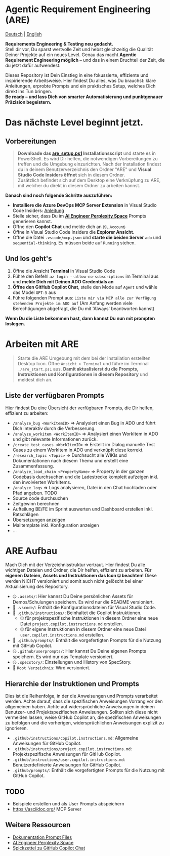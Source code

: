 # Agentic Requirement Engineering (ARE)

[Deutsch](README.md) | [English](README.en.md)

**Requirements Engineering & Testing neu gedacht.**  
Stell dir vor, Du sparst wertvolle Zeit und hebst gleichzeitig die Qualität Deiner Projekte auf ein neues Level. Genau das macht **Agentic Requirement Engineering möglich** – und das in einem Bruchteil der Zeit, die du jetzt dafür aufwendest.

Dieses Repository ist Dein Einstieg in eine fokussierte, effiziente und inspirierende Arbeitsweise. Hier findest Du alles, was Du brauchst: klare Anleitungen, erprobte Prompts und ein praktisches Setup, welches Dich direkt ins Tun bringen.  
**Be ready – und lass Dich von smarter Automatisierung und punktgenauer Präzision begeistern.**  

# Das nächste Level beginnt jetzt.

## Vorbereitungen
> **Downloade das [are_setup.ps1](https://github.com/AndreasKarz/AI-Productivity-Series-Requirement-Engineering-Vibes/blob/main/are_setup.ps1) Installationsscript** und starte es in PowerShell. Es wird Dir helfen, die notwendigen Vorbereitungen zu treffen und die Umgebung einzurichten. Nach der Installation findest du in deinem Benutzerverzeichnis den Ordner "ARE" und **Visual Studio Code Insiders öffnet** sich in diesem Ordner.<br/>
> Zusätzlich befindet sich auf dem Desktop eine Verknüpfung zu ARE, mit welcher du direkt in diesem Ordner zu arbeiten kannst.

**Danach sind noch folgende Schritte auszuführen:**
- **Installiere die Azure DevOps MCP Server Extension** in Visual Studio Code Insiders: [Anleitung](https://github.com/microsoft/azure-devops-mcp)
- Stelle sicher, dass Du im **[AI Engineer Perplexity Space](https://www.perplexity.ai/spaces/the-ai-engineer-UslyhxrNTriahp77tvqP2g)** Prompts generieren kannst.
- Öffne den **Copilot Chat** und melde dich an <small>(SL Account)</small>
- Öffne in Visual Studio Code Insiders die **Explorer Ansicht**.
- Öffne die Datei `.vscode/mcp.json` und **starte die beiden Server** `ado` und `sequential-thinking`. Es müssen beide auf `Running` stehen.

## Und los geht's
1. Öffne die Ansicht **Terminal** in Visual Studio Code
2. Führe den Befehl `az login --allow-no-subscriptions` im Terminal aus und **melde Dich mit Deinen ADO Credentials an**
3. **Öffne den GitHub Copilot Chat**, stelle den Mode auf `Agent` und wähle das Model `GPT-5` aus
4. Führe folgenden Prompt aus: `Liste mir via MCP alle zur Verfügung stehenden Projekte im ADO auf` (Am Anfang werden viele Berechtigungen abgefragt, die Du mit 'Always' beantworten kannst)

**Wenn Du die Liste bekommen hast, dann kannst Du nun mit prompten loslegen.**

# Arbeiten mit ARE
> Starte die ARE Umgebung mit dem bei der Installation erstellten Desktop Icon. 
> Öffne `Ansicht > Terminal` und führe im Terminal `./are_start.ps1` aus. **Damit aktualisierst du die Prompts, Instruktionen und Konfigurationen in diesem Repository** und meldest dich an.

## Liste der verfügbaren Prompts
Hier findest Du eine Übersicht der verfügbaren Prompts, die Dir helfen, effizient zu arbeiten:
- `/analyze_bug <WorkItemID>` => Analysiert einen Bug in ADO und führt Dich interaktiv durch die Verbesserung.
- `/analyze_workitem <WorkItemID>` => Analysiert einen WorkItem in ADO und gibt relevante Informationen zurück.
- `/create_test_cases <WorkItemID>` => Erstellt im Dialog manuelle Test Cases zu einem WorkItem in ADO und verknüpft diese korrekt.
- `/research_topic <Topic>` => Durchsucht alle WIKIs und Dokumentationen nach diesem Thema und erstellt eine Zusammenfassung.
- `/analyze_load_chain <PropertyName>` => Property in der ganzen Codebasis durchsuchen und die Ladestrecke komplett aufzeigen inkl. den involvierten WorkItems.
- `/analyze_logs` => Logs analysieren, Datei in den Chat hochladen oder Pfad angeben.
TODO
- Source code durchsuchen
- Zeitgewinn berechnen
- Aufteilung BE/FE im Sprint auswerten und Dashboard erstellen inkl. Ratschlägen
- Übersetzungen anzeigen
- Mailtemplate inkl. Konfiguration anzeigen
- ...

# ARE Aufbau
Mach Dich mit der Verzeichnisstruktur vertraut. Hier findest Du alle wichtigen Dateien und Ordner, die Dir helfen, effizient zu arbeiten. **Für eigenen Dateien, Assets und Instruktionen das Icon 🤐 beachten!** Diese werden NICHT versioniert und somit auch nicht gelöscht bei einer Aktualisierung des Repository.

- 🤐 `.assets/`: Hier kannst Du Deine persönlichen Assets für Demos/Schulungen speichern. Es wird nur die README versioniert.
- 🔄️ `.vscode/`: Enthält die Konfigurationsdateien für Visual Studio Code.
- 🔄️ `.github/instructions/`: Beinhaltet die Copilot Instruktionen. 
  - 🤐 für projektspezifische Instruktionen in diesem Ordner eine neue Datei `project.copilot.instructions.md` erstellen.
  - 🤐 für eigene Instruktionen in diesem Ordner eine neue Datei `user.copilot.instructions.md` erstellen.
- 🔄️ `.github/prompts/`: Enthält die vorgefertigten Prompts für die Nutzung mit GitHub Copilot.
- 🤐 `.github/userprompts/`: Hier kannst Du Deine eigenen Prompts speichern. Es wird nur das Template versioniert.
- 🤐 `.specstory/`: Einstellungen und History von SpecStory.
- 🔄️ `Root Verzeichnis`: Wird versioniert.

## Hierarchie der Instruktionen und Prompts
Dies ist die Reihenfolge, in der die Anweisungen und Prompts verarbeitet werden. Achte darauf, dass die spezifischen Anweisungen Vorrang vor den allgemeinen haben. Achte auf widersprüchliche Anweisungen in deinen Benutzer- und Projektspezifischen Anweisungen. Sollten sich diese nicht vermeiden lassen, weise GitHub Copilot an, die spezifischen Anweisungen zu befolgen und die vorherigen, widersprüchlichen Anweisungen explizit zu ignorieren.
- `.github/instructions/copilot.instructions.md`: Allgemeine Anweisungen für GitHub Copilot.
- `.github/instructions/project.copilot.instructions.md`: Projektspezifische Anweisungen für GitHub Copilot.
- `.github/instructions/user.copilot.instructions.md`: Benutzerdefinierte Anweisungen für GitHub Copilot.
- `.github/prompts/`: Enthält die vorgefertigten Prompts für die Nutzung mit GitHub Copilot.

## TODO
- Beispiele erstellen und als User Prompts abspeichern
- https://asciidoc.org/ MCP Server


## Weitere Ressourcen
- [Dokumentation Prompt Files](https://code.visualstudio.com/docs/copilot/copilot-customization#_prompt-files-experimental)
- [AI Engineer Perplexity Space](https://www.perplexity.ai/spaces/the-ai-engineer-UslyhxrNTriahp77tvqP2g)
- [Spickzettel zu GitHub Copilot Chat](https://docs.github.com/de/copilot/reference/cheat-sheet)